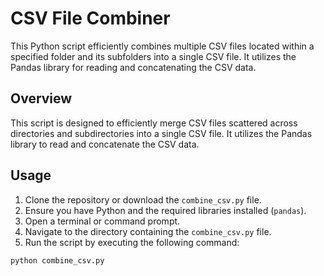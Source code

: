 # CSV File Combiner

This Python script efficiently combines multiple CSV files located within a specified folder and its subfolders into a single CSV file. It utilizes the Pandas library for reading and concatenating the CSV data.


## Overview

This script is designed to efficiently merge CSV files scattered across directories and subdirectories into a single CSV file. It utilizes the Pandas library to read and concatenate the CSV data.

## Usage

1. Clone the repository or download the `combine_csv.py` file.
2. Ensure you have Python and the required libraries installed (`pandas`).
3. Open a terminal or command prompt.
4. Navigate to the directory containing the `combine_csv.py` file.
5. Run the script by executing the following command:

```bash
python combine_csv.py
